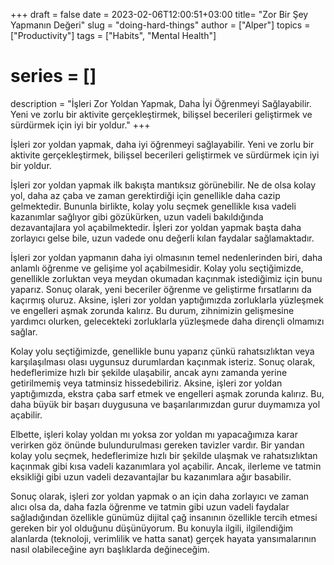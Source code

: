 +++
draft = false
date = 2023-02-06T12:00:51+03:00
title= "Zor Bir Şey Yapmanın Değeri"
slug = "doing-hard-things"
author = ["Alper"]
topics = ["Productivity"]
tags = ["Habits", "Mental Health"]
# series = []
description = "İşleri Zor Yoldan Yapmak, Daha İyi Öğrenmeyi Sağlayabilir. Yeni ve zorlu bir aktivite gerçekleştirmek, bilişsel becerileri geliştirmek ve sürdürmek için iyi bir yoldur."
+++

İşleri zor yoldan yapmak, daha iyi öğrenmeyi sağlayabilir. Yeni ve zorlu bir aktivite gerçekleştirmek, bilişsel becerileri geliştirmek ve sürdürmek için iyi bir yoldur.

İşleri zor yoldan yapmak ilk bakışta mantıksız görünebilir. Ne de olsa kolay yol, daha az çaba ve zaman gerektirdiği için genellikle daha cazip gelmektedir. Bununla birlikte, kolay yolu seçmek genellikle kısa vadeli kazanımlar sağlıyor gibi gözükürken, uzun vadeli bakıldığında dezavantajlara yol açabilmektedir. İşleri zor yoldan yapmak başta daha zorlayıcı gelse bile, uzun vadede onu değerli kılan faydalar sağlamaktadır.

İşleri zor yoldan yapmanın daha iyi olmasının temel nedenlerinden biri, daha anlamlı öğrenme ve gelişime yol açabilmesidir. Kolay yolu seçtiğimizde, genellikle zorluktan veya meydan okumadan kaçınmak istediğimiz için bunu yaparız. Sonuç olarak, yeni beceriler öğrenme ve geliştirme fırsatlarını da kaçırmış oluruz. Aksine, işleri zor yoldan yaptığımızda zorluklarla yüzleşmek ve engelleri aşmak zorunda kalırız. Bu durum, zihnimizin gelişmesine yardımcı olurken, gelecekteki zorluklarla yüzleşmede daha dirençli olmamızı sağlar.

Kolay yolu seçtiğimizde, genellikle bunu yaparız çünkü rahatsızlıktan veya karşılaşılması olası uygunsuz durumlardan kaçınmak isteriz. Sonuç olarak, hedeflerimize hızlı bir şekilde ulaşabilir, ancak aynı zamanda yerine getirilmemiş veya tatminsiz hissedebiliriz. Aksine, işleri zor yoldan yaptığımızda, ekstra çaba sarf etmek ve engelleri aşmak zorunda kalırız. Bu, daha büyük bir başarı duygusuna ve başarılarımızdan gurur duymamıza yol açabilir.

Elbette, işleri kolay yoldan mı yoksa zor yoldan mı yapacağımıza karar verirken göz önünde bulundurulması gereken tavizler vardır. Bir yandan kolay yolu seçmek, hedeflerimize hızlı bir şekilde ulaşmak ve rahatsızlıktan kaçınmak gibi kısa vadeli kazanımlara yol açabilir. Ancak, ilerleme ve tatmin eksikliği gibi uzun vadeli dezavantajlar bu kazanımlara ağır basabilir.

Sonuç olarak, işleri zor yoldan yapmak o an için daha zorlayıcı ve zaman alıcı olsa da, daha fazla öğrenme ve tatmin gibi uzun vadeli faydalar sağladığından özellikle günümüz dijital çağ insanının özellikle tercih etmesi gereken bir yol olduğunu düşünüyorum. Bu konuyla ilgili,  ilgilendiğim alanlarda (teknoloji, verimlilik ve hatta sanat) gerçek hayata yansımalarının nasıl olabileceğine ayrı başlıklarda değineceğim.
